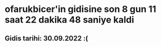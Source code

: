 # ofarukbicer'in gidisine son 8 gun 11 saat 22 dakika 48 saniye kaldi

## Gidis tarihi: 30.09.2022 :(
